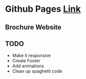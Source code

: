# Github Pages [Link](https://joshrazon.github.io/jptours/)

## Brochure Website

## TODO
- Make it responsive
- Create Footer
- Add animations
- Clean up spaghetti code
